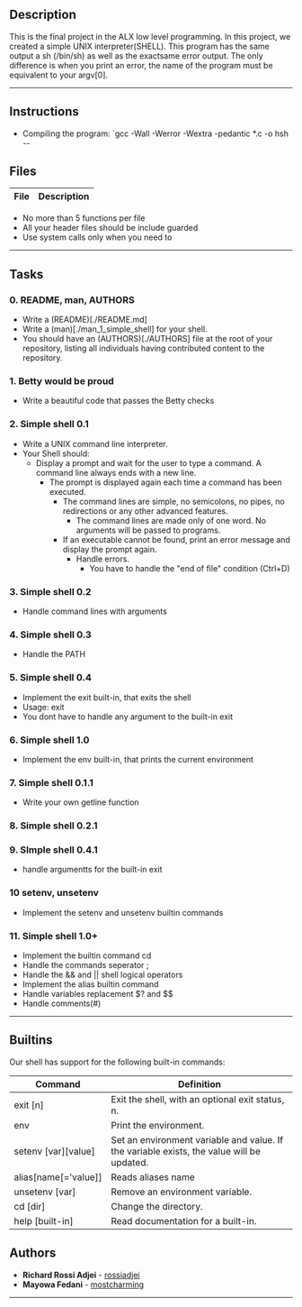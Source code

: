 ## Description

This is the final project in the ALX low level programming. In this project, we
created a simple UNIX interpreter(SHELL). This program has the same output a
sh (/bin/sh) as well as the exactsame error output. The only difference is when
you print an error, the name of the program must be equivalent to your argv[0].

---

## Instructions

* Compiling the program:
`gcc -Wall -Werror -Wextra -pedantic *.c -o hsh
--

## Files

File|Description
---|--
- No more than 5 functions per file
- All your header files should be include guarded
- Use system calls only when you need to

---

## Tasks

### 0. README, man, AUTHORS
* Write a (README)[./README.md]
* Write a (man)[./man_1_simple_shell] for your shell.
* You should have an (AUTHORS)[./AUTHORS] file at the root of your repository,
listing all individuals having contributed content to the repository.

### 1. Betty would be proud
* Write a beautiful code that passes the Betty checks

### 2. Simple shell 0.1
* Write a UNIX command line interpreter.
* Your Shell should:
  - Display a prompt and wait for the user to type a command. A command line always ends with a new line.
    - The prompt is displayed again each time a command has been executed.
      - The command lines are simple, no semicolons, no pipes, no redirections or any other advanced features.
      	- The command lines are made only of one word. No arguments will be passed to programs.
	  - If an executable cannot be found, print an error message and display the prompt again.
	    - Handle errors.
	      - You have to handle the "end of file" condition (Ctrl+D)

### 3. Simple shell 0.2
* Handle command lines with arguments

### 4. Simple shell 0.3
* Handle the PATH

### 5. Simple shell 0.4
* Implement the exit built-in, that exits the shell
* Usage: exit
* You dont have to handle any argument to the built-in exit

### 6. Simple shell 1.0
* Implement the env built-in, that prints the current environment

### 7. Simple shell 0.1.1
* Write your own getline function

### 8. Simple shell 0.2.1

### 9. SImple shell 0.4.1
* handle argumentts for the built-in exit

### 10 setenv, unsetenv
* Implement the setenv and unsetenv builtin commands

### 11. Simple shell 1.0+
* Implement the builtin command cd
* Handle the commands seperator ;
* Handle the && and || shell logical operators
* Implement the alias builtin command
* Handle variables replacement $? and $$
* Handle comments(#)

---
## Builtins
Our shell has support for the following built-in commands:

| Command             | Definition                                                                                |
| ------------------- | ----------------------------------------------------------------------------------------- |
| exit [n]            | Exit the shell, with an optional exit status, n.                                          |
| env                 | Print the environment.                                                                    |
| setenv [var][value] | Set an environment variable and value. If the variable exists, the value will be updated. |
| alias[name[='value]]| Reads aliases name                                                                        |
| unsetenv [var]      | Remove an environment variable.                                                           |
| cd [dir]            | Change the directory.                                                                     |
| help [built-in]     | Read documentation for a built-in.


## Authors
* **Richard Rossi Adjei** - [rossiadjei](https://github.com/rossiadjei)
* **Mayowa Fedani** - [mostcharming](https://github.com/mostcharming)

---
